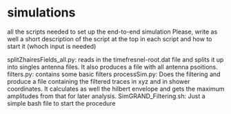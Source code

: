 # simulations
all the scripts needed to set up the end-to-end simulation
Please, write as well a short description of the script at the top in each script and how to start it (whoch input is needed)

splitZhairesFields_all.py: reads in the timefresnel-root.dat file and splits it up into singles antenna files. It also produces a file with all antenna psoitions.
filters.py: contains some basic filters
processSim.py: Does the filtering and produce a file containing the filtered traces in xyz and in shower coordinates. It calculates as well the hilbert envelope and gets the maximum amplitudes from that for later analysis.
SimGRAND_Filtering.sh: Just a simple bash file to start the procedure
